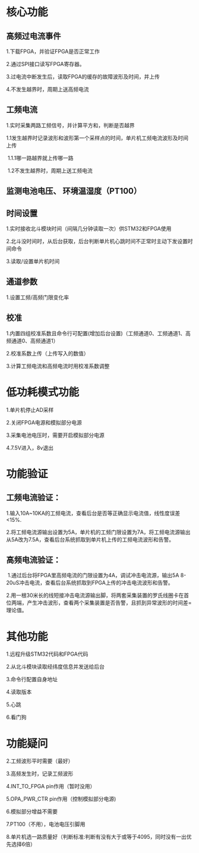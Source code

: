 # 核心功能

## 高频过电流事件

1.下载FPGA，并验证FPGA是否正常工作

2.通过SPI接口读写FPGA寄存器。

3.过电流中断发生后，读取FPGA的缓存的故障波形及时间，并上传 

4.不发生越界时，周期上送高频电流

## 工频电流

1.实时采集两路工频信号，并计算平方和，判断是否越界

​	1.1发生越界时记录波形和波形第一个采样点的时间，单片机工频电流波形及时间上传

​		1.1.1哪一路越界就上传哪一路

​	1.2不发生越界时，周期上送工频电流

## 监测电池电压、 环境温湿度（PT100）

## 时间设置

1.实时接收北斗模块时间（间隔几分钟读取一次）供STM32和FPGA使用

2.北斗没时间时，从后台获取，后台判断单片机心跳时间不正常时主动下发设置时间命令

3.读取/设置单片机时间

## 通道参数

1.设置工频/高频门限变化率

## 校准

1.内置四组校准系数且命令行可配置(增加后台设置)（工频通道0、工频通道1、高频通道0、高频通道1）

2.校准系数上传（上传写入的数值）

3.计算工频电流和高频电流时用校准系数调整



# 低功耗模式功能

1.单片机停止AD采样

2.关闭FPGA电源和模拟部分电源

3.采集电池电压时，需要开启模拟部分电源

4.7.5V进入，8v退出

# 功能验证

## 工频电流验证：

​	1.输入10A~10KA的工频电流，查看后台是否等正确显示电流值，线性度误差<15%.

​	2.将工频电流源输出设置为5A，单片机的工频门限设置为7A，将工频电流源输出从5A改为7.5A，查看后台系统抓取到单片机上传的工频电流波形和告警。

## 高频电流验证：

​	1.通过后台将FPGA里高频电流的门限设置为4A，调试冲击电流源，输出5A 8-20uS冲击电流，查看后台系统抓取到FPGA上传的冲击电流波形和告警。

​	2.用一根30米长的线短接冲击电流源输出脚，将两套采集装置的罗氏线圈卡在首位两端，产生冲击波形，查看两个采集装置是否告警，且抓到异常波形的时间差=理论值。

# 其他功能

1.远程升级STM32代码和FPGA代码

2.从北斗模块读取经纬度信息并发送给后台

3.命令行配置自身地址

4.读取版本

5.心跳

6.看门狗



# 功能疑问

2.工频波形平时需要（最好）

3.高频发生时，记录工频波形

4.INT_TO_FPGA pin作用（暂时没用）

5.OPA_PWR_CTR pin作用（控制模拟部分电源)

6.模拟部分增益不需要

7.PT100（不用），电池电压引脚用

8.单片机选一路质量好（判断标准:判断有没有大于或等于4095，同时没有一出优先选择6倍）



